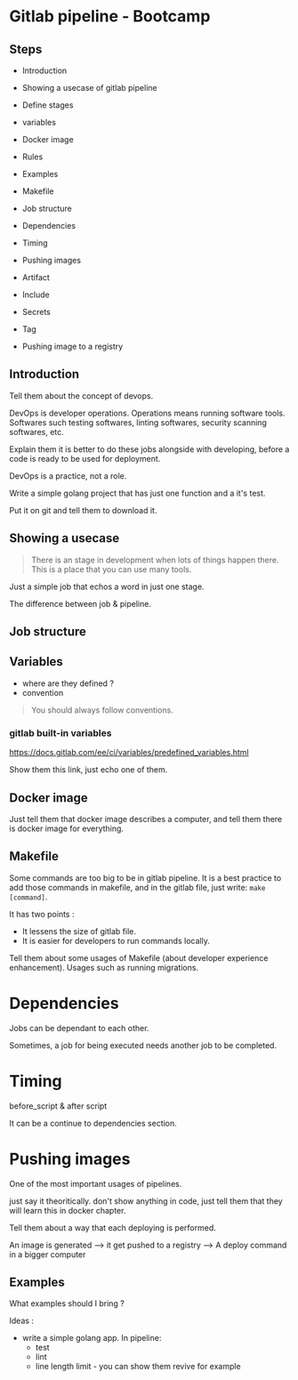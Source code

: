 # Gitlab pipeline - Bootcamp

## Steps 

- Introduction
- Showing a usecase of gitlab pipeline 
- Define stages
- variables
- Docker image
- Rules
- Examples
- Makefile
- Job structure
- Dependencies
- Timing
- Pushing images
- Artifact
- Include
- Secrets
- Tag 

- Pushing image to a registry 

## Introduction

Tell them about the concept of devops. 

DevOps is developer operations. Operations means running software tools. Softwares such testing softwares, linting softwares, security scanning softwares, etc.

Explain them it is better to do these jobs alongside with developing, before a code is ready to be used for deployment. 

DevOps is a practice, not a role. 

Write a simple golang project that has just one function and a it's test. 

Put it on git and tell them to download it. 

## Showing a usecase

> There is an stage in development when lots of things happen there. This is a place that you can use many tools. 

Just a simple job that echos a word in just one stage. 

The difference between job & pipeline. 

## Job structure

## Variables

- where are they defined ? 
- convention

> You should always follow conventions. 

### gitlab built-in variables

https://docs.gitlab.com/ee/ci/variables/predefined_variables.html

Show them this link, just echo one of them. 

## Docker image

Just tell them that docker image describes a computer, and tell them there is docker image for everything. 

## Makefile 

Some commands are too big to be in gitlab pipeline. It is a best practice to add those commands in makefile, and in the gitlab file, just write: `make [command]`.

It has two points : 
- It lessens the size of gitlab file. 
- It is easier for developers to run commands locally. 

Tell them about some usages of Makefile (about developer experience enhancement). Usages such as running migrations. 

# Dependencies

Jobs can be dependant to each other. 

Sometimes, a job for being executed needs another job to be completed.

# Timing

before_script & after script

It can be a continue to dependencies section. 

# Pushing images

One of the most important usages of pipelines. 

just say it theoritically. don't show anything in code, just tell them that they will learn this in docker chapter. 

Tell them about a way that each deploying is performed. 

An image is generated --> it get pushed to a registry --> A deploy command in a bigger computer

## Examples

What examples should I bring ?

Ideas : 
- write a simple golang app. In pipeline: 
    - test
    - lint
    - line length limit - you can show them revive for example

